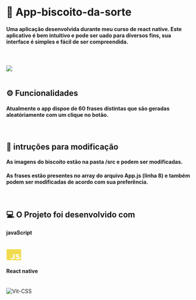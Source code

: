 # 🥠 App-biscoito-da-sorte 
#### Uma aplicação desenvolvida durante meu curso de react native. Este aplicativo é bem intuitivo e pode ser uado para diversos fins, sua interface é simples e fácil de ser compreendida.

<br/>

 <div style="display: inline_block"><br>
  <img align="center" width="450" src="https://user-images.githubusercontent.com/100080203/173671903-f0444921-392a-49a6-b451-163ebfbcc418.png" />
</div>

<br/>

## ⚙️ Funcionalidades 
#### Atualmente o app dispoe de 60 frases distintas que são geradas aleatóriamente com um clique no botão.


<br/>

## 📄  intruções para modificação 
#### As imagens do biscoito estão na pasta /src e podem ser modificadas.
#### As frases estão presentes no array do arquivo App.js (linha 8) e também podem ser modificadas de acordo com sua preferência.

<br/>

## 💻 O Projeto foi desenvolvido com
#### javaScript <div style="display: inline_block"><br>
   <img align="center" alt="Vit-Js" height="30" width="40" src="https://raw.githubusercontent.com/devicons/devicon/master/icons/javascript/javascript-plain.svg"> </div>
#### React native <div style="display: inline_block"><br>
  <img align="center" alt="Vit-CSS" height="30" width="40" src="https://cdn.jsdelivr.net/gh/devicons/devicon/icons/react/react-original.svg" />
</div>
